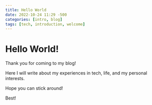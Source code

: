 ```yaml
---
title: Hello World
date: 2022-10-24 11:29 -500
categories: [intro, blog]
tags: [tech, introduction, welcome]
---
```


# Hello World!

Thank you for coming to my blog!

Here I will write about my experiences in tech, life, and my personal interests.

Hope you can stick around!

Best!

